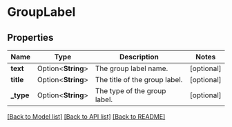 # GroupLabel

## Properties

Name | Type | Description | Notes
------------ | ------------- | ------------- | -------------
**text** | Option<**String**> | The group label name. | [optional]
**title** | Option<**String**> | The title of the group label. | [optional]
**_type** | Option<**String**> | The type of the group label. | [optional]

[[Back to Model list]](../README.md#documentation-for-models) [[Back to API list]](../README.md#documentation-for-api-endpoints) [[Back to README]](../README.md)


